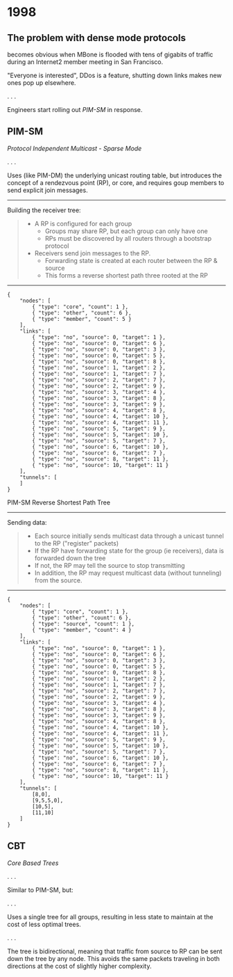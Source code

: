 # 1998


## The problem with dense mode protocols

becomes obvious when MBone is flooded with tens of gigabits of traffic during
an Internet2 member meeting in San Francisco.

<div class="notes">
"Everyone is interested",
DDos is a feature,
shutting down links makes new ones pop up elsewhere.
</div>

. . .

Engineers start rolling out *PIM-SM* in response.


## PIM-SM

*Protocol Independent Multicast - Sparse Mode*

. . .

Uses (like PIM-DM) the underlying unicast routing table,
but introduces the concept of a rendezvous point (RP), or core,
and requires goup members to send explicit join messages.

--------

Building the receiver tree:

> * A RP is configured for each group
>     * Groups may share RP, but each group can only have one
>     * RPs must be discovered by all routers through a bootstrap protocol
> * Receivers send join messages to the RP.
>     * Forwarding state is created at each router between the RP & source
>     * This forms a reverse shortest path three rooted at the RP

--------

~~~ { .graph }
{
    "nodes": [
        { "type": "core", "count": 1 },
        { "type": "other", "count": 6 },
        { "type": "member", "count": 5 }
    ],
    "links": [
        { "type": "no", "source": 0, "target": 1 },
        { "type": "no", "source": 0, "target": 6 },
        { "type": "no", "source": 0, "target": 3 },
        { "type": "no", "source": 0, "target": 5 },
        { "type": "no", "source": 0, "target": 8 },
        { "type": "no", "source": 1, "target": 2 },
        { "type": "no", "source": 1, "target": 7 },
        { "type": "no", "source": 2, "target": 7 },
        { "type": "no", "source": 2, "target": 9 },
        { "type": "no", "source": 3, "target": 4 },
        { "type": "no", "source": 3, "target": 8 },
        { "type": "no", "source": 3, "target": 9 },
        { "type": "no", "source": 4, "target": 8 },
        { "type": "no", "source": 4, "target": 10 },
        { "type": "no", "source": 4, "target": 11 },
        { "type": "no", "source": 5, "target": 9 },
        { "type": "no", "source": 5, "target": 10 },
        { "type": "no", "source": 5, "target": 7 },
        { "type": "no", "source": 6, "target": 10 },
        { "type": "no", "source": 6, "target": 7 },
        { "type": "no", "source": 8, "target": 11 },
        { "type": "no", "source": 10, "target": 11 }
    ],
    "tunnels": [
    ]
}
~~~
PIM-SM Reverse Shortest Path Tree

--------

Sending data:

> * Each source initially sends multicast data through a unicast tunnel to the RP ("register" packets)
> * If the RP have forwarding state for the group (ie receivers), data is forwarded down the tree
> * If not, the RP may tell the source to stop transmitting
> * In addition, the RP may request multicast data (without tunneling) from the source.

--------

~~~ { .graph }
{
    "nodes": [
        { "type": "core", "count": 1 },
        { "type": "other", "count": 6 },
        { "type": "source", "count": 1 },
        { "type": "member", "count": 4 }
    ],
    "links": [
        { "type": "no", "source": 0, "target": 1 },
        { "type": "no", "source": 0, "target": 6 },
        { "type": "no", "source": 0, "target": 3 },
        { "type": "no", "source": 0, "target": 5 },
        { "type": "no", "source": 0, "target": 8 },
        { "type": "no", "source": 1, "target": 2 },
        { "type": "no", "source": 1, "target": 7 },
        { "type": "no", "source": 2, "target": 7 },
        { "type": "no", "source": 2, "target": 9 },
        { "type": "no", "source": 3, "target": 4 },
        { "type": "no", "source": 3, "target": 8 },
        { "type": "no", "source": 3, "target": 9 },
        { "type": "no", "source": 4, "target": 8 },
        { "type": "no", "source": 4, "target": 10 },
        { "type": "no", "source": 4, "target": 11 },
        { "type": "no", "source": 5, "target": 9 },
        { "type": "no", "source": 5, "target": 10 },
        { "type": "no", "source": 5, "target": 7 },
        { "type": "no", "source": 6, "target": 10 },
        { "type": "no", "source": 6, "target": 7 },
        { "type": "no", "source": 8, "target": 11 },
        { "type": "no", "source": 10, "target": 11 }
    ],
    "tunnels": [
        [8,0],
        [9,5,5,0],
        [10,5],
        [11,10]
    ]
}
~~~


## CBT

*Core Based Trees*

. . .

Similar to PIM-SM, but:

. . .

Uses a single tree for all groups, resulting in less state to maintain at the
cost of less optimal trees.

. . .

The tree is bidirectional, meaning that traffic from source to RP can be
sent down the tree by any node.
This avoids the same packets traveling in both directions at the cost of
slightly higher complexity.
